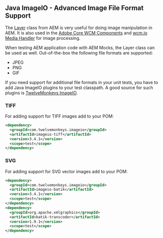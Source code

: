 ## Java ImageIO - Advanced Image File Format Support

The [Layer][aem-layer] class from AEM is very useful for doing image manipulation in AEM. It is also used in the [Adobe Core WCM Components][aem-core-components] and [wcm.io Media Handler][wcmio-media-handler] for image processing.

When testing AEM application code with AEM Mocks, the Layer class can be used as well. Out-of-the-box the following file formats are supported:

* JPEG
* PNG
* GIF

If you need support for additional file formats in your unit tests, you have to add Java ImageIO plugins to your test classpath. A good source for such plugins is [TwelveMonkeys ImageIO][twelvemonkeys-imageio].

### TIFF

For adding support for TIFF images add to your POM:

```xml
<dependency>
  <groupId>com.twelvemonkeys.imageio</groupId>
  <artifactId>imageio-tiff</artifactId>
  <version>3.4.1</version>
  <scope>test</scope>
</dependency>
```

### SVG

For adding support for SVG vector images add to your POM:

```xml
<dependency>
  <groupId>com.twelvemonkeys.imageio</groupId>
  <artifactId>imageio-batik</artifactId>
  <version>3.4.1</version>
  <scope>test</scope>
</dependency>
<dependency>
  <groupId>org.apache.xmlgraphics</groupId>
  <artifactId>batik-transcoder</artifactId>
  <version>1.9.1</version>
  <scope>test</scope>
</dependency>
```



[aem-layer]: https://helpx.adobe.com/experience-manager/6-5/sites/developing/using/reference-materials/javadoc/com/day/image/Layer.html
[aem-core-components]: https://github.com/adobe/aem-core-wcm-components
[wcmio-media-handler]: https://wcm.io/handler/media/
[twelvemonkeys-imageio]: https://github.com/haraldk/TwelveMonkeys
